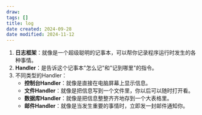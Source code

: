 ```yaml
---
draw:
tags: []
title: log
date created: 2024-09-28
date modified: 2024-11-12
---
```

1. **日志框架**：就像是一个超级聪明的记事本，可以帮你记录程序运行时发生的各种事情。
2. **Handler**：是告诉这个记事本"怎么记"和"记到哪里"的指令。
3. 不同类型的Handler：
    - **控制台Handler**：就像是直接在电脑屏幕上显示信息。
    - **文件Handler**：就像是把信息写到一个文件里，你以后可以随时打开看。
    - **数据库Handler**：就像是把信息整整齐齐地存到一个大表格里。
    - **邮件Handler**：就像是当发生重要的事情时，立即发一封邮件通知你。

